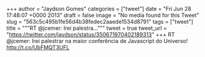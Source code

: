 
+++
author = "Jaydson Gomes"
categories = ["tweet"]
date = "Fri Jun 28 17:48:07 +0000 2013"
draft = false
image = "No media found for this Tweet"
slug = "563c5c495b1fe56d4b38fedec2aaede1534d8791"
tags = ["tweet"]
title = """RT @jcemer: Irei palestra..."""
tweet = true
tweet_url = "https://twitter.com/jaydson/status/350671970402189313"
+++
RT @jcemer: Irei palestrar na maior conferência de Javascript do Universo! http://t.co/UbFMQT3UFL
